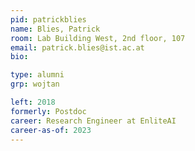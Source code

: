 ```yaml
---
pid: patrickblies
name: Blies, Patrick
room: Lab Building West, 2nd floor, 107
email: patrick.blies@ist.ac.at
bio:

type: alumni
grp: wojtan

left: 2018
formerly: Postdoc
career: Research Engineer at EnliteAI
career-as-of: 2023
---
```

